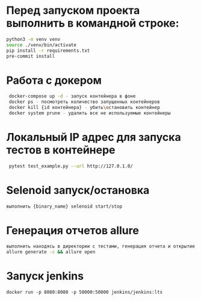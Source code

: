 # Перед запуском проекта выполнить в командной строке: 

```bash
python3 -m venv venv
source ./venv/bin/activate
pip install -r requirements.txt
pre-commit install
```

# Работа с докером

```bash
 docker-compose up -d - запуск контейнера в фоне
 docker ps - посмотреть количество запущенных контейнеров
 docker kill {id контейнера} - убить\остановить контейнер
 docker system prune - удалить все не используемые контейнеры
```

# Локальный IP адрес для запуска тестов в контейнере

```bash
 pytest test_example.py --url http://127.0.1.0/
```

# Selenoid запуск/остановка

```bash
выполнить {binary_name} selenoid start/stop
```

# Генерация отчетов allure 

```bash
выполнить находясь в директории с тестами, генерация отчета и открытие его в html странице
allure generate -c && allure open
```


# Запуск jenkins

```
docker run -p 8080:8080 -p 50000:50000 jenkins/jenkins:lts
```